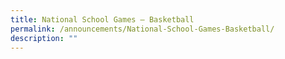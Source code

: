 ```yaml
---
title: National School Games – Basketball
permalink: /announcements/National-School-Games-Basketball/
description: ""
---
```

